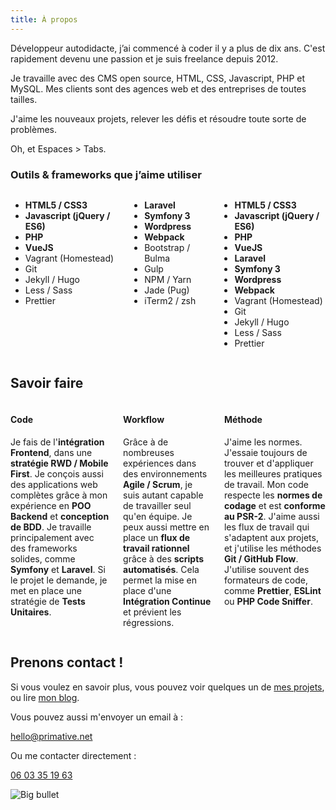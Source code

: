 ```yaml
---
title: À propos
---
```

<div class="has-background-blue is-about-text">
<p>Développeur autodidacte, j’ai commencé à coder il y a plus de dix ans. C'est rapidement devenu une passion et je suis freelance depuis 2012.</p>
<p>Je travaille avec des CMS open source, HTML, CSS, Javascript, PHP et MySQL. Mes clients sont des agences web et des entreprises de toutes tailles.</p>
<p>J'aime les nouveaux projets, relever les défis et résoudre toute sorte de problèmes.</p>
<p>Oh, et Espaces&nbsp;&gt;&nbsp;Tabs.</p>
</div>

### Outils & frameworks que j’aime utiliser

<div class="is-about-tools">
    <div class="columns">
        <div class="column is-hidden-mobile">
            <ul>
                <li><strong>HTML5 / CSS3</strong></li>
                <li><strong>Javascript (jQuery / ES6)</strong></li>
                <li><strong>PHP</strong></li>
                <li><strong>VueJS</strong></li>
                <li>Vagrant (Homestead)</li>
                <li>Git</li>
                <li>Jekyll / Hugo</li>
                <li>Less / Sass</li>
                <li>Prettier</li>
            </ul>
        </div>
        <div class="column is-hidden-mobile">
            <ul>
                <li><strong>Laravel</strong></li>
                <li><strong>Symfony 3</strong></li>
                <li><strong>Wordpress</strong></li>
                <li><strong>Webpack</strong></li>
                <li>Bootstrap / Bulma</li>
                <li>Gulp</li>
                <li>NPM / Yarn</li>
                <li>Jade (Pug)</li>
                <li>iTerm2 / zsh</li>
            </ul>
        </div>
        <div class="column is-mobile-block is-hidden-desktop is-hidden-tablet">
            <ul>
                <li><strong>HTML5 / CSS3</strong></li>
                <li><strong>Javascript (jQuery / ES6)</strong></li>
                <li><strong>PHP</strong></li>
                <li><strong>VueJS</strong></li>
                <li><strong>Laravel</strong></li>
                <li><strong>Symfony 3</strong></li>
                <li><strong>Wordpress</strong></li>
                <li><strong>Webpack</strong></li>
                <li>Vagrant (Homestead)</li>
                <li>Git</li>
                <li>Jekyll / Hugo</li>
                <li>Less / Sass</li>
                <li>Prettier</li>
            </ul>
        </div>
    </div>
</div>

## Savoir faire

<div class="is-savoir-faire-blocks columns">

<div class="is-savoir-faire-block column">
<h4>Code</h4>
<p>Je fais de l'<strong>intégration Frontend</strong>, dans une <strong>stratégie RWD / Mobile First</strong>. Je conçois aussi des applications web complètes grâce à mon expérience en <strong>POO Backend</strong> et <strong>conception de BDD</strong>. Je travaille principalement avec des frameworks solides, comme <strong>Symfony</strong> et <strong>Laravel</strong>. Si le projet le demande, je met en place une stratégie de <strong>Tests Unitaires</strong>.</p>
</div>

<div class="is-savoir-faire-block column">
<h4>Workflow</h4>
<p>Grâce à de nombreuses expériences dans des environnements <strong>Agile / Scrum</strong>, je suis autant capable de travailler seul qu'en équipe. Je peux aussi mettre en place un <strong>flux de travail rationnel</strong> grâce à des <strong>scripts automatisés</strong>. Cela permet la mise en place d'une <strong>Intégration Continue</strong> et prévient les régressions.</p>
</div>

<div class="is-savoir-faire-block column">
<h4>Méthode</h4>
<p>J'aime les normes. J'essaie toujours de trouver et d'appliquer les meilleures pratiques de travail. Mon code respecte les <strong>normes de codage</strong> et est <strong>conforme au PSR-2</strong>. J'aime aussi les flux de travail qui s'adaptent aux projets, et j'utilise les méthodes <strong>Git / GitHub Flow</strong>. J'utilise souvent des formateurs de code, comme <strong>Prettier</strong>, <strong>ESLint</strong> ou <strong>PHP Code Sniffer</strong>.</p>
</div>
</div>

## Prenons contact !

<div class="is-get-in-touch" id="contact">
<p>Si vous voulez en savoir plus, vous pouvez voir quelques un de <a href="/fr/projects">mes projets</a>, ou lire <a href="/fr/blog">mon blog</a>.</p>
<p>Vous pouvez aussi m'envoyer un email à&nbsp;:</p>
<p class="is-email"><a href="mailto:hello@primative.net">hello@primative.net</a></p>
<p>Ou me contacter directement&nbsp;:</p>
<p class="is-phone"><a href="tel:+33603351963">06 03 35 19 63</a></p>
</div>

![Big bullet](/img/bullet-big.png)
